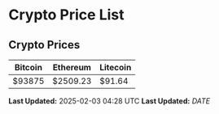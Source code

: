 # Crypto Price List

## Crypto Prices
| Bitcoin | Ethereum | Litecoin |
| ------- | -------- | -------- |
| $93875 | $2509.23 | $91.64 |
**Last Updated:** 2025-02-03 04:28 UTC
**Last Updated:** $DATE$
